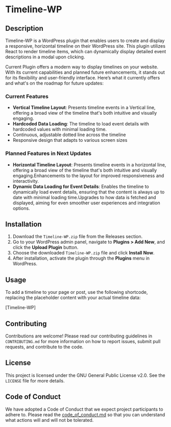 # Timeline-WP

## Description

Timeline-WP is a WordPress plugin that enables users to create and display a responsive, horizontal timeline on their WordPress site. This plugin utilizes React to render timeline items, which can dynamically display detailed event descriptions in a modal upon clicking.

Current Plugin offers a modern way to display timelines on your website. With its current capabilities and planned future enhancements, it stands out for its flexibility and user-friendly interface. Here’s what it currently offers and what's on the roadmap for future updates:

### Current Features

- **Vertical Timeline Layout**: Presents timeline events in a Vertical line, offering a broad view of the timeline that's both intuitive and visually engaging.
- **Hardcoded Data Loading**: The timeline to load event details with hardcoded values with minimal loading time.
- Continuous, adjustable dotted line across the timeline
- Responsive design that adapts to various screen sizes


### Planned Features in Next Updates

- **Horizontal Timeline Layout**: Presents timeline events in a horizontal line, offering a broad view of the timeline that's both intuitive and visually engaging.Enhancements to the layout for improved responsiveness and interactivity.
- **Dynamic Data Loading for Event Details**: Enables the timeline to dynamically load event details, ensuring that the content is always up to date with minimal loading time.Upgrades to how data is fetched and displayed, aiming for even smoother user experiences and integration options.

## Installation

1. Download the `Timeline-WP.zip` file from the Releases section.
2. Go to your WordPress admin panel, navigate to **Plugins > Add New**, and click the **Upload Plugin** button.
3. Choose the downloaded `Timeline-WP.zip` file and click **Install Now**.
4. After installation, activate the plugin through the **Plugins** menu in WordPress.

## Usage

To add a timeline to your page or post, use the following shortcode, replacing the placeholder content with your actual timeline data:

[Timeline-WP]

## Contributing

Contributions are welcome! Please read our contributing guidelines in `CONTRIBUTING.md` for more information on how to report issues, submit pull requests, and contribute to the code.

## License

This project is licensed under the GNU General Public License v2.0. See the `LICENSE` file for more details.

## Code of Conduct

We have adopted a Code of Conduct that we expect project participants to adhere to. Please read the [code_of_conduct.md](code_of_conduct.md) so that you can understand what actions will and will not be tolerated.
